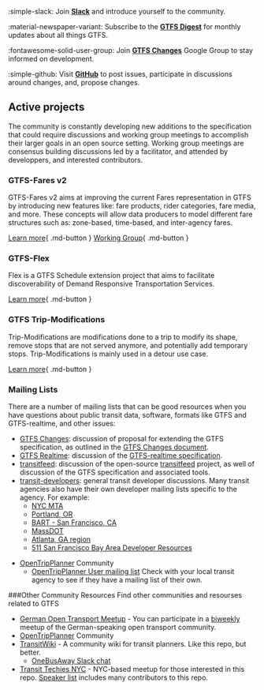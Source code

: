 <div class="grid cards" markdown>

:simple-slack: Join [__Slack__](https://share.mobilitydata.org/slack) and introduce yourself to the community.

:material-newspaper-variant: Subscribe to the [__GTFS Digest__](https://groups.google.com/g/gtfs-digest) for monthly updates about all things GTFS.

:fontawesome-solid-user-group: Join [__GTFS Changes__](https://groups.google.com/g/gtfs-changes) Google Group to stay informed on development.

:simple-github: Visit [__GitHub__](https://github.com/google/transit) to post issues, participate in discussions around changes, and, propose changes. 

</div>

## Active projects

The community is constantly developing new additions to the specification that could require discussions and working group meetings to accomplish their larger goals in an open source setting. Working group meetings are consensus building discussions led by a facilitator, and attended by developpers, and interested contributors.   

### GTFS-Fares v2
GTFS-Fares v2 aims at improving the current Fares representation in GTFS by introducing new features like: fare products, rider categories, fare media, and more. These concepts will allow data producers to model different fare structures such as: zone-based, time-based, and inter-agency fares. 

[Learn more](#gtfs-fares-v2){ .md-button }
[Working Group](#){ .md-button } 


### GTFS-Flex
Flex is a GTFS Schedule extension project that aims to facilitate discoverability of Demand Responsive Transportation Services.

[Learn more](#gtfs-flex){ .md-button }


### GTFS Trip-Modifications
Trip-Modifications are modifications done to a trip to modify its shape, remove stops that are not served anymore, and potentially add temporary stops. Trip-Modifications is mainly used in a detour use case.

[Learn more](#){ .md-button }


### Mailing Lists

There are a number of mailing lists that can be good resources when you have questions about public transit data, software, formats like GTFS and GTFS-realtime, and other issues:

* [GTFS Changes](https://groups.google.com/group/gtfs-changes): discussion of proposal for extending the GTFS specification, as outlined in the [GTFS Changes document](https://github.com/google/transit/blob/master/gtfs/CHANGES.md).
* [GTFS Realtime](https://groups.google.com/group/gtfs-realtime): discussion of the [GTFS-realtime specification](https://github.com/google/transit/tree/master/gtfs-realtime).
* [transitfeed](https://groups.google.com/group/transitfeed): discussion of the open-source [transitfeed](https://groups.google.com/group/transitfeed) project, as well of discussion of the GTFS specification and associated tools.
* [transit-developers](https://groups.google.com/group/transit-developers): general transit developer discussions. Many transit agencies also have their own developer mailing lists specific to the agency. For example:
    * [NYC MTA](https://groups.google.com/group/mtadeveloperresources)
    * [Portland, OR](https://groups.google.com/group/transit-developers-pdx)
    * [BART - San Francisco, CA](https://groups.google.com/group/bart-developers)
    * [MassDOT](https://groups.google.com/group/massdotdevelopers)
    * [Atlanta, GA region](https://groups.google.com/forum/#!forum/atl-transit-developers)
    * [511 San Francisco Bay Area Developer Resources](https://groups.google.com/forum/#!forum/511sfbaydeveloperresources)
- [OpenTripPlanner](https://github.com/opentripplanner/OpenTripPlanner) Community
    - [OpenTripPlanner User mailing list](https://groups.google.com/forum/#!forum/opentripplanner-users)
Check with your local transit agency to see if they have a mailing list of their own.


###Other Community Resources
Find other communities and resourses related to GTFS

- [German Open Transport Meetup](https://github.com/transportkollektiv/meetup/wiki) - You can participate in a [biweekly](https://hackmd.okfn.de/opentransportmeetup#) meetup of the German-speaking open transport community.
- [OpenTripPlanner](https://github.com/opentripplanner/OpenTripPlanner) Community
- [TransitWiki](http://transitwiki.org) - A community wiki for transit planners. Like this repo, but better.
    - [OneBusAway Slack chat](https://onebusaway.herokuapp.com/)
- [Transit Techies NYC](https://transittechies.nyc/) - NYC-based meetup for those interested in this repo. [Speaker list](https://transittechies.nyc/past) includes many contributors to this repo.
